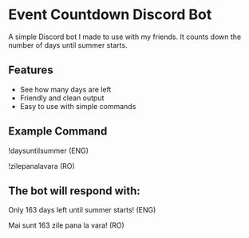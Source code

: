 # Event Countdown Discord Bot

A simple Discord bot I made to use with my friends. It counts down the number of days until summer starts.

## Features

- See how many days are left
- Friendly and clean output
- Easy to use with simple commands

## Example Command

!daysuntilsummer (ENG)

!zilepanalavara (RO)

## The bot will respond with:

Only 163 days left until summer starts! (ENG)

Mai sunt 163 zile pana la vara! (RO)
